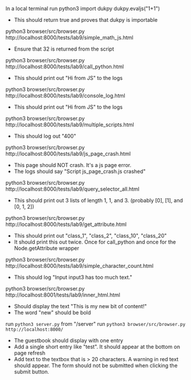 In a local terminal
run python3
import dukpy
dukpy.evaljs("1+1")
- This should return true and proves that dukpy is importable

python3 browser/src/browser.py http://localhost:8000/tests/lab9/simple_math_js.html
- Ensure that 32 is returned from the script

python3 browser/src/browser.py http://localhost:8000/tests/lab9/call_python.html
- This should print out "Hi from JS" to the logs

python3 browser/src/browser.py http://localhost:8000/tests/lab9/console_log.html
- This should print out "Hi from JS" to the logs

python3 browser/src/browser.py http://localhost:8000/tests/lab9/multiple_scripts.html
- This should log out "400"

python3 browser/src/browser.py http://localhost:8000/tests/lab9/js_page_crash.html
- This page should NOT crash. It's a js page error.
- The logs should say "Script js_page_crash.js crashed"

python3 browser/src/browser.py http://localhost:8000/tests/lab9/query_selector_all.html
- This should print out 3 lists of length 1, 1, and 3. (probably \[0], \[1], and \[0, 1, 2])

python3 browser/src/browser.py http://localhost:8000/tests/lab9/get_attribute.html
- This should print out "class_1", "class_2", "class_10", "class_20"
- It should print this out twice. Once for call_python and once for the Node.getAttribute wrapper

python3 browser/src/browser.py http://localhost:8000/tests/lab9/simple_character_count.html
- This should log "Input input3 has too much text."

python3 browser/src/browser.py http://localhost:8001/tests/lab9/inner_html.html
- Should display the text "This is my new bit of content!"
- The word "new" should be bold

run `python3 server.py` from "/server"
run `python3 browser/src/browser.py http://localhost:8000/`
- The guestbook should display with one entry
- Add a single short entry like "test". It should appear at the bottom on page refresh
- Add text to the textbox that is > 20 characters. A warning in red text should appear. The form should not be submitted when clicking the submit button.